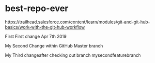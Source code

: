 # best-repo-ever
https://trailhead.salesforce.com/content/learn/modules/git-and-git-hub-basics/work-with-the-git-hub-workflow

First First change Apr 7th 2019

My Second Change within GitHub Master branch


My Third changeafter checking out branch mysecondfeaturebranch